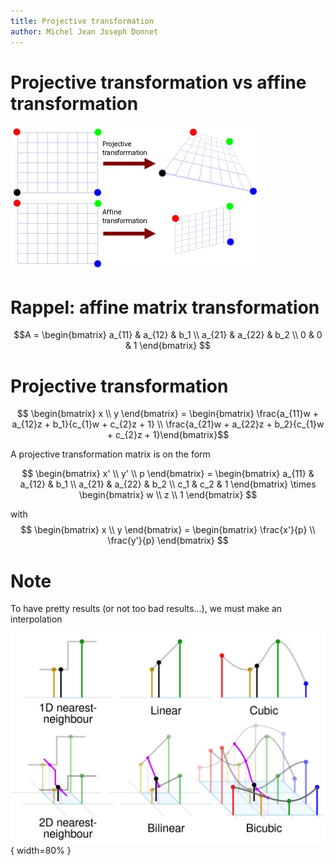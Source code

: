 ```yaml
---
title: Projective transformation
author: Michel Jean Joseph Donnet
---
```



# Projective transformation vs affine transformation

![source: graphicsmill.com](./images/projective_transform.png)

# Rappel: affine matrix transformation

$$A = \begin{bmatrix}
a_{11} & a_{12} & b_1 \\
a_{21} & a_{22} & b_2 \\
0 & 0 & 1
\end{bmatrix}
$$

# Projective transformation

$$
\begin{bmatrix}
x \\ y
\end{bmatrix}
= \begin{bmatrix} \frac{a_{11}w + a_{12}z + b_1}{c_{1}w + c_{2}z + 1} \\ \frac{a_{21}w + a_{22}z + b_2}{c_{1}w + c_{2}z + 1}\end{bmatrix}$$

A projective transformation matrix is on the form

$$
\begin{bmatrix}
x' \\ y' \\ p
\end{bmatrix}
= \begin{bmatrix}
a_{11} & a_{12} & b_1 \\
a_{21} & a_{22} & b_2 \\ 
c_1 & c_2 & 1
\end{bmatrix} \times \begin{bmatrix} w \\ z \\ 1 \end{bmatrix}
$$

with
$$
\begin{bmatrix} x \\ y \end{bmatrix}
= \begin{bmatrix} \frac{x'}{p} \\ \frac{y'}{p} \end{bmatrix}
$$

# Note

To have pretty results (or not too bad results...), we must make an interpolation

![source: wikipedia](./images/interpolation.png){ width=80% }
